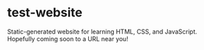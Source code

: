 # test-website
Static-generated website for learning HTML, CSS, and JavaScript. Hopefully coming soon to a URL near you!
